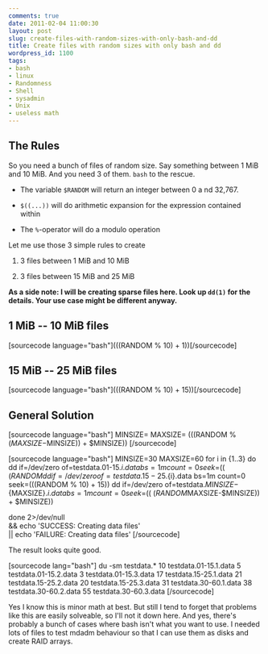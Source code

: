 ```yaml
---
comments: true
date: 2011-02-04 11:00:30
layout: post
slug: create-files-with-random-sizes-with-only-bash-and-dd
title: Create files with random sizes with only bash and dd
wordpress_id: 1100
tags:
- bash
- linux
- Randomness
- Shell
- sysadmin
- Unix
- useless math
---
```


## The Rules


So you need a bunch of files of random size. Say something between 1 MiB and 10 MiB. And you need 3 of them. `bash` to the rescue.



	
  * The variable `$RANDOM` will return an integer between 0 a nd 32,767.

	
  * `$((...))` will do arithmetic expansion for the expression contained within

	
  * The `%`-operator will do a modulo operation


Let me use those 3 simple rules to create

	
  1. 3 files between 1 MiB and 10 MiB

	
  2. 3 files between 15 MiB and 25 MiB


**As a side note: I will be creating sparse files here. Look up `dd(1)` for the details. Your use case might be different anyway.**


## 1 MiB -- 10 MiB files


[sourcecode language="bash"]$(( ($RANDOM % 10) + 1))[/sourcecode]


## 15 MiB -- 25 MiB files


[sourcecode language="bash"]$(( ($RANDOM % 10) + 15))[/sourcecode]


## General Solution


[sourcecode language="bash"]
MINSIZE=<number>
MAXSIZE=<number>
$(( ($RANDOM % ($MAXSIZE-$MINSIZE)) + $MINSIZE))
[/sourcecode]

[sourcecode language="bash"]
MINSIZE=30
MAXSIZE=60
for i in {1..3}
do
    dd if=/dev/zero of=testdata.01-15.${i}.data bs=1m count=0 seek=$(( ($RANDOM % 10) + 1))
    dd if=/dev/zero of=testdata.15-25.${i}.data bs=1m count=0 seek=$(( ($RANDOM % 10) + 15))
    dd if=/dev/zero of=testdata.${MINSIZE}-${MAXSIZE}.${i}.data bs=1m count=0 seek=$(( ($RANDOM % ($MAXSIZE-$MINSIZE)) + $MINSIZE))

done 2>/dev/null \
&& echo 'SUCCESS: Creating data files' \
|| echo 'FAILURE: Creating data files'
[/sourcecode]

The result looks quite good.

[sourcecode lang="bash"]
du -sm testdata.*
10	testdata.01-15.1.data
5	testdata.01-15.2.data
3	testdata.01-15.3.data
17	testdata.15-25.1.data
21	testdata.15-25.2.data
20	testdata.15-25.3.data
31	testdata.30-60.1.data
38	testdata.30-60.2.data
55	testdata.30-60.3.data
[/sourcecode]

Yes I know this is minor math at best. But still I tend to forget that problems like this are easily solveable, so I'll not it down here. And yes, there's probably a bunch of cases where bash isn't what you want to use. I needed lots of files to test mdadm behaviour so that I can use them as disks and create RAID arrays.
